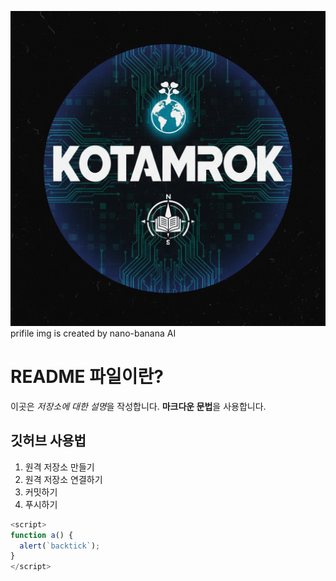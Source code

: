 ![프로필 이미지](./____________________-55903.png)
prifile img is created by nano-banana AI

# README 파일이란?
이곳은 *저장소에 대한 설명*을 작성합니다.
**마크다운 문법**을 사용합니다.

## 깃허브 사용법

1. 원격 저장소 만들기
2. 원격 저장소 연결하기
3. 커밋하기
4. 푸시하기

```javascript
<script>
function a() {
  alert(`backtick`);
}
</script>
```
